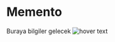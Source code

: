 # Memento
Buraya bilgiler gelecek
  <img src="https://github.com/sinantanrikut/Memento/blob/main/mymemory.gif?raw=true" title="hover text">

